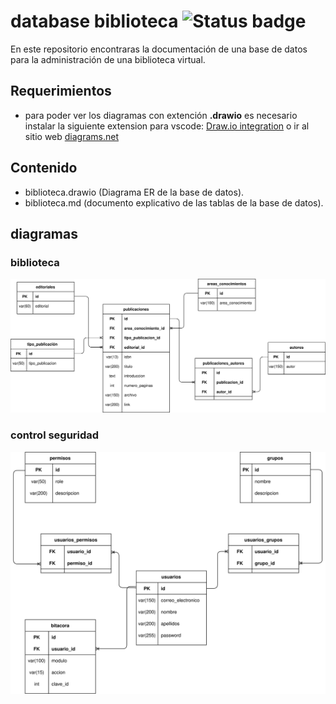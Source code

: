 # database biblioteca ![Status badge](https://img.shields.io/badge/status-in%20progress-yellow)

En este repositorio encontraras la documentación de una base de datos para la administración de una biblioteca virtual.

## Requerimientos

- para poder ver los diagramas con extención **.drawio** es necesario instalar la siguiente extension para vscode: [Draw.io integration](https://marketplace.visualstudio.com/items?itemName=hediet.vscode-drawio) o ir al sitio web [diagrams.net](https://www.diagrams.net/)

## Contenido

- biblioteca.drawio (Diagrama ER de la base de datos).
- biblioteca.md (documento explicativo de las tablas de la base de datos).

## diagramas

### biblioteca

![](/biblioteca/biblioteca.svg)

### control seguridad

![](/control-seguridad/control-seguridad.svg)
